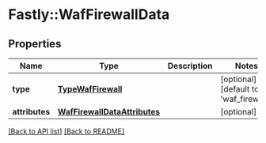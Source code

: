 # Fastly::WafFirewallData

## Properties

| Name | Type | Description | Notes |
| ---- | ---- | ----------- | ----- |
| **type** | [**TypeWafFirewall**](TypeWafFirewall.md) |  | [optional][default to &#39;waf_firewall&#39;] |
| **attributes** | [**WafFirewallDataAttributes**](WafFirewallDataAttributes.md) |  | [optional] |

[[Back to API list]](../../README.md#endpoints) [[Back to README]](../../README.md)

